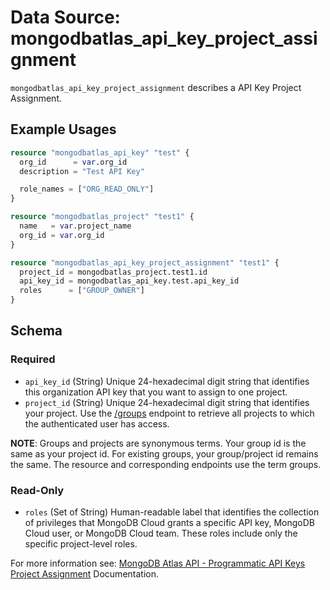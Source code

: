 # Data Source: mongodbatlas_api_key_project_assignment

`mongodbatlas_api_key_project_assignment` describes a API Key Project Assignment.

## Example Usages

```terraform
resource "mongodbatlas_api_key" "test" {
  org_id      = var.org_id
  description = "Test API Key"

  role_names = ["ORG_READ_ONLY"]
}

resource "mongodbatlas_project" "test1" {
  name   = var.project_name
  org_id = var.org_id
}

resource "mongodbatlas_api_key_project_assignment" "test1" {
  project_id = mongodbatlas_project.test1.id
  api_key_id = mongodbatlas_api_key.test.api_key_id
  roles      = ["GROUP_OWNER"]
}
```

<!-- schema generated by tfplugindocs -->
## Schema

### Required

- `api_key_id` (String) Unique 24-hexadecimal digit string that identifies this organization API key that you want to assign to one project.
- `project_id` (String) Unique 24-hexadecimal digit string that identifies your project. Use the [/groups](#tag/Projects/operation/listProjects) endpoint to retrieve all projects to which the authenticated user has access.

**NOTE**: Groups and projects are synonymous terms. Your group id is the same as your project id. For existing groups, your group/project id remains the same. The resource and corresponding endpoints use the term groups.

### Read-Only

- `roles` (Set of String) Human-readable label that identifies the collection of privileges that MongoDB Cloud grants a specific API key, MongoDB Cloud user, or MongoDB Cloud team. These roles include only the specific project-level roles.

For more information see: [MongoDB Atlas API - Programmatic API Keys Project Assignment](https://www.mongodb.com/docs/api/doc/atlas-admin-api-v2/group/endpoint-programmatic-api-keys) Documentation.
